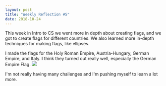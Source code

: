 ```yaml
---
layout: post
title: "Weekly Reflection #5"
date: 2018-10-24
---
```


This week in Intro to CS we went more in depth about creating flags, and we got to create flags for different countries. We also learned more in-depth techniques for making flags, like ellipses.

I made the flags for the Holy Roman Empire, Austria-Hungary, German Empire, and Italy. I think they turned out really well, especially the German Empire Flag.
<img src="https://i.imgur.com/ujIjzx0.png">

I'm not really having many challenges and I'm pushing myself to learn a lot more.
